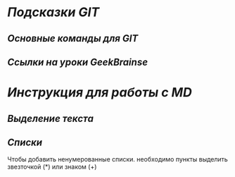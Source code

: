 # __*Подсказки GIT*__

## *Основные команды для GIT*

## *Ссылки на уроки GeekBrainse*

# __*Инструкция для работы с  MD*__

## *Выделение текста*

## *Списки*

Чтобы добавить ненумерованные списки. необходимо пункты выделить звезточкой (*) или знаком (+)